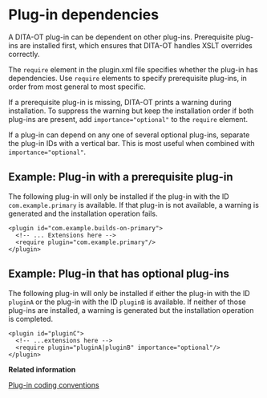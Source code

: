 # Plug-in dependencies

A DITA-OT plug-in can be dependent on other plug-ins. Prerequisite plug-ins are installed first, which ensures that DITA-OT handles XSLT overrides correctly.

The `require` element in the plugin.xml file specifies whether the plug-in has dependencies. Use `require` elements to specify prerequisite plug-ins, in order from most general to most specific.

If a prerequisite plug-in is missing, DITA-OT prints a warning during installation. To suppress the warning but keep the installation order if both plug-ins are present, add `importance="optional"` to the `require` element.

If a plug-in can depend on any one of several optional plug-ins, separate the plug-in IDs with a vertical bar. This is most useful when combined with `importance="optional"`.

## Example: Plug-in with a prerequisite plug-in

The following plug-in will only be installed if the plug-in with the ID `com.example.primary` is available. If that plug-in is not available, a warning is generated and the installation operation fails.

```
<plugin id="com.example.builds-on-primary">
  <!-- ... Extensions here -->
  <require plugin="com.example.primary"/>
</plugin>
```

## Example: Plug-in that has optional plug-ins

The following plug-in will only be installed if either the plug-in with the ID `pluginA` or the plug-in with the ID `pluginB` is available. If neither of those plug-ins are installed, a warning is generated but the installation operation is completed.

```
<plugin id="pluginC">
  <!-- ...extensions here -->
  <require plugin="pluginA|pluginB" importance="optional"/>
</plugin>
```

**Related information**  


[Plug-in coding conventions](../topics/plugin-coding-conventions.md)

